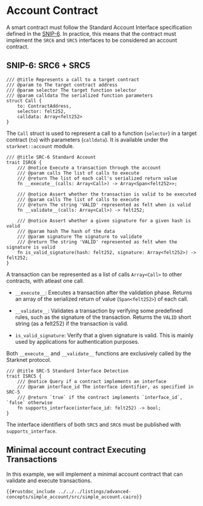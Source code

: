 # Account Contract

A smart contract must follow the Standard Account Interface specification defined in the [SNIP-6](https://github.com/starknet-io/SNIPs/blob/main/SNIPS/snip-6.md).
In practice, this means that the contract must implement the `SRC6` and `SRC5` interfaces to be considered an account contract.

## SNIP-6: SRC6 + SRC5

```cairo
/// @title Represents a call to a target contract
/// @param to The target contract address
/// @param selector The target function selector
/// @param calldata The serialized function parameters
struct Call {
    to: ContractAddress,
    selector: felt252,
    calldata: Array<felt252>
}
```

The `Call` struct is used to represent a call to a function (`selector`) in a target contract (`to`) with parameters (`calldata`). It is available under the `starknet::account` module.

```cairo
/// @title SRC-6 Standard Account
trait ISRC6 {
    /// @notice Execute a transaction through the account
    /// @param calls The list of calls to execute
    /// @return The list of each call's serialized return value
    fn __execute__(calls: Array<Call>) -> Array<Span<felt252>>;

    /// @notice Assert whether the transaction is valid to be executed
    /// @param calls The list of calls to execute
    /// @return The string 'VALID' represented as felt when is valid
    fn __validate__(calls: Array<Call>) -> felt252;

    /// @notice Assert whether a given signature for a given hash is valid
    /// @param hash The hash of the data
    /// @param signature The signature to validate
    /// @return The string 'VALID' represented as felt when the signature is valid
    fn is_valid_signature(hash: felt252, signature: Array<felt252>) -> felt252;
}
```

A transaction can be represented as a list of calls `Array<Call>` to other contracts, with atleast one call.

- `__execute__`: Executes a transaction after the validation phase. Returns an array of the serialized return of value (`Span<felt252>`) of each call.

- `__validate__`: Validates a transaction by verifying some predefined rules, such as the signature of the transaction. Returns the `VALID` short string (as a felt252) if the transaction is valid.

- `is_valid_signature`: Verify that a given signature is valid. This is mainly used by applications for authentication purposes.

Both `__execute__` and `__validate__` functions are exclusively called by the Starknet protocol.

 <!-- TODO replace with link to SRC5 example #109 -->

```cairo
/// @title SRC-5 Standard Interface Detection
trait ISRC5 {
    /// @notice Query if a contract implements an interface
    /// @param interface_id The interface identifier, as specified in SRC-5
    /// @return `true` if the contract implements `interface_id`, `false` otherwise
    fn supports_interface(interface_id: felt252) -> bool;
}
```

The interface identifiers of both `SRC5` and `SRC6` must be published with `supports_interface`.

## Minimal account contract Executing Transactions

In this example, we will implement a minimal account contract that can validate and execute transactions.

```cairo
{{#rustdoc_include ../../../listings/advanced-concepts/simple_account/src/simple_account.cairo}}
```